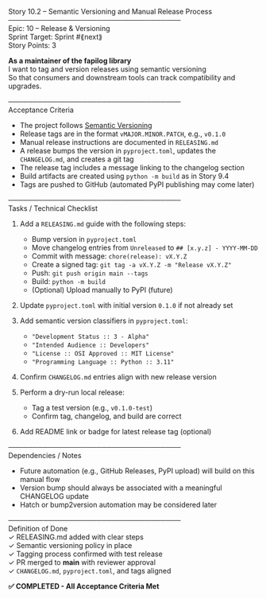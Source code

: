 Story 10.2 – Semantic Versioning and Manual Release Process  
───────────────────────────────────  
Epic: 10 – Release & Versioning  
Sprint Target: Sprint #⟪next⟫  
Story Points: 3

**As a maintainer of the fapilog library**  
I want to tag and version releases using semantic versioning  
So that consumers and downstream tools can track compatibility and upgrades.

───────────────────────────────────  
Acceptance Criteria

- The project follows [Semantic Versioning](https://semver.org/spec/v2.0.0.html)
- Release tags are in the format `vMAJOR.MINOR.PATCH`, e.g., `v0.1.0`
- Manual release instructions are documented in `RELEASING.md`
- A release bumps the version in `pyproject.toml`, updates the `CHANGELOG.md`, and creates a git tag
- The release tag includes a message linking to the changelog section
- Build artifacts are created using `python -m build` as in Story 9.4
- Tags are pushed to GitHub (automated PyPI publishing may come later)

───────────────────────────────────  
Tasks / Technical Checklist

1. Add a `RELEASING.md` guide with the following steps:

   - Bump version in `pyproject.toml`
   - Move changelog entries from `Unreleased` to `## [x.y.z] - YYYY-MM-DD`
   - Commit with message: `chore(release): vX.Y.Z`
   - Create a signed tag: `git tag -a vX.Y.Z -m "Release vX.Y.Z"`
   - Push: `git push origin main --tags`
   - Build: `python -m build`
   - (Optional) Upload manually to PyPI (future)

2. Update `pyproject.toml` with initial version `0.1.0` if not already set

3. Add semantic version classifiers in `pyproject.toml`:

   - `"Development Status :: 3 - Alpha"`
   - `"Intended Audience :: Developers"`
   - `"License :: OSI Approved :: MIT License"`
   - `"Programming Language :: Python :: 3.11"`

4. Confirm `CHANGELOG.md` entries align with new release version

5. Perform a dry-run local release:

   - Tag a test version (e.g., `v0.1.0-test`)
   - Confirm tag, changelog, and build are correct

6. Add README link or badge for latest release tag (optional)

───────────────────────────────────  
Dependencies / Notes

- Future automation (e.g., GitHub Releases, PyPI upload) will build on this manual flow
- Version bump should always be associated with a meaningful CHANGELOG update
- Hatch or bump2version automation may be considered later

───────────────────────────────────  
Definition of Done  
✓ RELEASING.md added with clear steps  
✓ Semantic versioning policy in place  
✓ Tagging process confirmed with test release  
✓ PR merged to **main** with reviewer approval  
✓ `CHANGELOG.md`, `pyproject.toml`, and tags aligned

**✅ COMPLETED - All Acceptance Criteria Met**
